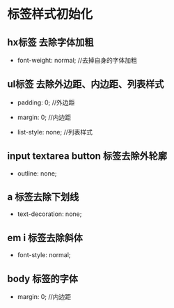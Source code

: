 # 标签样式初始化

## hx标签 去除字体加粗

- font-weight: normal; //去掉自身的字体加粗

## ul标签 去除外边距、内边距、列表样式

- padding: 0; //外边距

- margin: 0; //内边距

- list-style: none; //列表样式

## input textarea button 标签去除外轮廓

- outline: none;

## a 标签去除下划线

- text-decoration: none;

## em i 标签去除斜体

- font-style: normal;

## body 标签的字体

- margin: 0; //内边距
